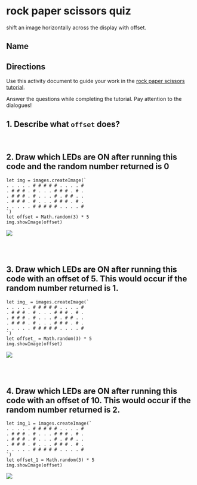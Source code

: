 # rock paper scissors quiz

shift an image horizontally across the display with offset.

## Name

## Directions

Use this activity document to guide your work in the [rock paper scissors tutorial](/lessons/rock-paper-scissors/activity).

Answer the questions while completing the tutorial. Pay attention to the dialogues!

## 1. Describe what `offset` does? 

<br/>

## 2. Draw which LEDs are ON after running this code and the random number returned is 0

```blocks
let img = images.createImage(`
. . . . . # # # # # . . . . #
. # # # . # . . . # # # . # .
. # # # . # . . . # . # # . .
. # # # . # . . . # # # . # .
. . . . . # # # # # . . . . #
`)
let offset = Math.random(3) * 5
img.showImage(offset)
```

![](/static/mb/lessons/night-light-2.png)

<br/>

<br/>

## 3. Draw which LEDs are ON after running this code with an offset of 5. This would occur if the random number returned is 1.

```blocks
let img_ = images.createImage(`
. . . . . # # # # # . . . . #
. # # # . # . . . # # # . # .
. # # # . # . . . # . # # . .
. # # # . # . . . # # # . # .
. . . . . # # # # # . . . . #
`)
let offset_ = Math.random(3) * 5
img.showImage(offset)
```

![](/static/mb/lessons/night-light-2.png)

<br/>

<br/>

## 4. Draw which LEDs are ON after running this code with an offset of 10. This would occur if the random number returned is 2.

```blocks
let img_1 = images.createImage(`
. . . . . # # # # # . . . . #
. # # # . # . . . # # # . # .
. # # # . # . . . # . # # . .
. # # # . # . . . # # # . # .
. . . . . # # # # # . . . . #
`)
let offset_1 = Math.random(3) * 5
img.showImage(offset)
```

![](/static/mb/lessons/night-light-2.png)

<br/>

